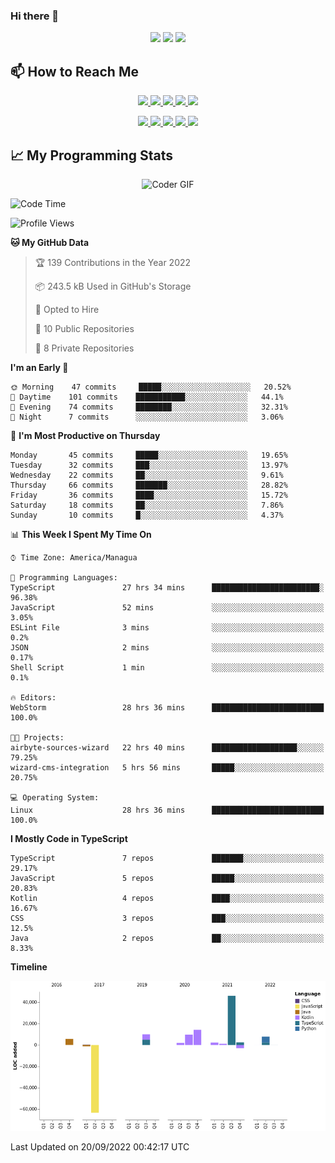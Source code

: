 ### Hi there 👋

<!--
**DevKenny/DevKenny** is a ✨ _special_ ✨ repository because its `README.md` (this file) appears on your GitHub profile.

Here are some ideas to get you started:

- 🔭 I’m currently working on ...
- 🌱 I’m currently learning ...
- 👯 I’m looking to collaborate on ...
- 🤔 I’m looking for help with ...
- 💬 Ask me about ...
- 📫 How to reach me: ...
- 😄 Pronouns: ...
- ⚡ Fun fact: ...
-->

<p align = "center">
  <img src="https://github-readme-stats.vercel.app/api?username=DevKenny&count_private=true&show_icons=true&theme=graywhite&line_height=30&hide_border=true">
  <img src="https://github-readme-stats.vercel.app/api/top-langs/?username=DevKenny&hide=html,css&theme=graywhite&hide_border=true">
  <img src="https://github-profile-summary-cards.vercel.app/api/cards/profile-details?username=DevKenny&theme=vue">
</p>

## 📫 How to Reach Me

<p align="center">
 <a href="https://devkenny.github.io">
  <img src="https://img.shields.io/badge/DevKenny-%23206A5D.svg?&style=for-the-badge&logo=jquery&logoColor=white" />
 </a>

 <a href="https://www.linkedin.com/in/hreal92">
  <img src="https://img.shields.io/badge/connect-%230077B5.svg?&style=for-the-badge&logo=linkedin&logoColor=white" />
 </a>

 <a href="https://join.skype.com/invite/IQ6gVADlpBSM">
  <img src="https://img.shields.io/badge/chat-%2300AFF0.svg?&style=for-the-badge&logo=skype&logoColor=white" />
 </a>

 <a href="mailto:realherrold@gmail.com">
  <img src="https://img.shields.io/badge/email-%23C14438.svg?&style=for-the-badge&logo=Gmail&logoColor=white" />
 </a>

 <a href="https://wa.me/50589517503">
  <img src="https://img.shields.io/badge/Whatsapp-%2300BFA5.svg?&style=for-the-badge&logo=Whatsapp&logoColor=white" />
 </a>
</p>

<p align="center">
  <a href="#">
    <img src="https://badges.pufler.dev/visits/DevKenny/DevKenny?style=flat-square&color=green&logo=github">
  </a>
  <a href="#">
    <img src="https://badges.pufler.dev/years/DevKenny?style=flat-square&color=green&logo=github">
  </a>
  <a href="#">
    <img src="https://badges.pufler.dev/repos/DevKenny?style=flat-square&color=green&logo=github">
  </a>
  <a href="#">
    <img src="https://badges.pufler.dev/gists/DevKenny?style=flat-square&color=green&logo=github">
  </a>
  <a href="#">
    <img src="https://badges.pufler.dev/commits/monthly/DevKenny?style=flat-square&color=green&logo=github">
  </a>
</p>

## 📈 My Programming Stats

<p align="center">
 <img src="https://www.mygo.ge/uploads/blog/1584023795.jpg" alt="Coder GIF" style="max-width:500px">
</p>

<!--START_SECTION:waka-->
![Code Time](http://img.shields.io/badge/Code%20Time-4%2C281%20hrs%2026%20mins-blue)

![Profile Views](http://img.shields.io/badge/Profile%20Views-0-blue)

**🐱 My GitHub Data** 

> 🏆 139 Contributions in the Year 2022
 > 
> 📦 243.5 kB Used in GitHub's Storage 
 > 
> 💼 Opted to Hire
 > 
> 📜 10 Public Repositories 
 > 
> 🔑 8 Private Repositories  
 > 
**I'm an Early 🐤** 

```text
🌞 Morning    47 commits     █████░░░░░░░░░░░░░░░░░░░░   20.52% 
🌆 Daytime    101 commits    ███████████░░░░░░░░░░░░░░   44.1% 
🌃 Evening    74 commits     ████████░░░░░░░░░░░░░░░░░   32.31% 
🌙 Night      7 commits      ░░░░░░░░░░░░░░░░░░░░░░░░░   3.06%

```
📅 **I'm Most Productive on Thursday** 

```text
Monday       45 commits     █████░░░░░░░░░░░░░░░░░░░░   19.65% 
Tuesday      32 commits     ███░░░░░░░░░░░░░░░░░░░░░░   13.97% 
Wednesday    22 commits     ██░░░░░░░░░░░░░░░░░░░░░░░   9.61% 
Thursday     66 commits     ███████░░░░░░░░░░░░░░░░░░   28.82% 
Friday       36 commits     ████░░░░░░░░░░░░░░░░░░░░░   15.72% 
Saturday     18 commits     ██░░░░░░░░░░░░░░░░░░░░░░░   7.86% 
Sunday       10 commits     █░░░░░░░░░░░░░░░░░░░░░░░░   4.37%

```


📊 **This Week I Spent My Time On** 

```text
⌚︎ Time Zone: America/Managua

💬 Programming Languages: 
TypeScript               27 hrs 34 mins      ████████████████████████░   96.38% 
JavaScript               52 mins             ░░░░░░░░░░░░░░░░░░░░░░░░░   3.05% 
ESLint File              3 mins              ░░░░░░░░░░░░░░░░░░░░░░░░░   0.2% 
JSON                     2 mins              ░░░░░░░░░░░░░░░░░░░░░░░░░   0.17% 
Shell Script             1 min               ░░░░░░░░░░░░░░░░░░░░░░░░░   0.1%

🔥 Editors: 
WebStorm                 28 hrs 36 mins      █████████████████████████   100.0%

🐱‍💻 Projects: 
airbyte-sources-wizard   22 hrs 40 mins      ███████████████████░░░░░░   79.25% 
wizard-cms-integration   5 hrs 56 mins       █████░░░░░░░░░░░░░░░░░░░░   20.75%

💻 Operating System: 
Linux                    28 hrs 36 mins      █████████████████████████   100.0%

```

**I Mostly Code in TypeScript** 

```text
TypeScript               7 repos             ███████░░░░░░░░░░░░░░░░░░   29.17% 
JavaScript               5 repos             █████░░░░░░░░░░░░░░░░░░░░   20.83% 
Kotlin                   4 repos             ████░░░░░░░░░░░░░░░░░░░░░   16.67% 
CSS                      3 repos             ███░░░░░░░░░░░░░░░░░░░░░░   12.5% 
Java                     2 repos             ██░░░░░░░░░░░░░░░░░░░░░░░   8.33%

```


**Timeline**

![Chart not found](https://raw.githubusercontent.com/DevKenny/DevKenny/main/charts/bar_graph.png) 


 Last Updated on 20/09/2022 00:42:17 UTC
<!--END_SECTION:waka-->
